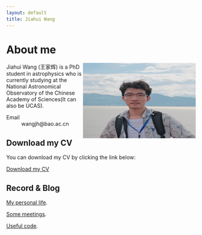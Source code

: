 ```yaml
---
layout: default
title: Jiahui Wang
---
```



# About me

<div style="float: right;">
    <img src="me.jpg" alt="Image" width="300" height="200" />
</div>

Jiahui Wang (王家辉) is a PhD student in astrophysics who is currently studying at the National Astronomical Observatory of the Chinese Academy of Sciences(It can also be UCAS).

<dl>
<dt>Email</dt>
<dd>wangjh@bao.ac.cn</dd>
</dl>

## Download my CV

You can download my CV by clicking the link below:

[Download my CV](CV.pdf)



## Record & Blog


[My personal life](./another-page.html).

[Some meetings](./meeting.html).

[Useful code](./code.html).


